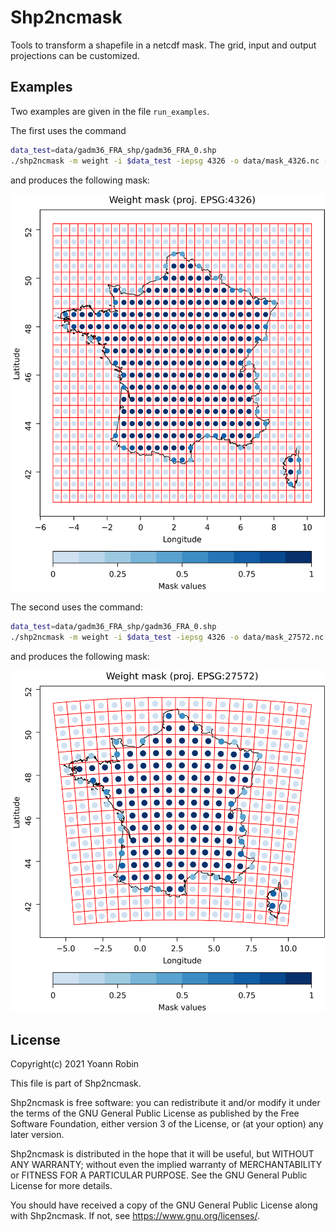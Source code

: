 # Shp2ncmask

Tools to transform a shapefile in a netcdf mask. The grid, input and output
projections can be customized.

## Examples
Two examples are given in the file `run_examples`.

The first uses the command

~~~bash
data_test=data/gadm36_FRA_shp/gadm36_FRA_0.shp
./shp2ncmask -m weight -i $data_test -iepsg 4326 -o data/mask_4326.nc -g -5,10,0.5,41,52,0.5 -oepsg 4326 -fig figures/control_4326.png -fepsg 4326
~~~

and produces the following mask:

![Alt](/figures/control_4326.png)

The second uses the command:

~~~bash
data_test=data/gadm36_FRA_shp/gadm36_FRA_0.shp
./shp2ncmask -m weight -i $data_test -iepsg 4326 -o data/mask_27572.nc -g 60000,1196000,64000,1617000,2681000,64000 -oepsg 27572 -fig figures/control_27572_64km.png -fepsg 4326
~~~

and produces the following mask:

![Alt](/figures/control_27572_64km.png)



## License

Copyright(c) 2021 Yoann Robin

This file is part of Shp2ncmask.

Shp2ncmask is free software: you can redistribute it and/or modify
it under the terms of the GNU General Public License as published by
the Free Software Foundation, either version 3 of the License, or
(at your option) any later version.

Shp2ncmask is distributed in the hope that it will be useful,
but WITHOUT ANY WARRANTY; without even the implied warranty of
MERCHANTABILITY or FITNESS FOR A PARTICULAR PURPOSE.  See the
GNU General Public License for more details.

You should have received a copy of the GNU General Public License
along with Shp2ncmask.  If not, see <https://www.gnu.org/licenses/>.

